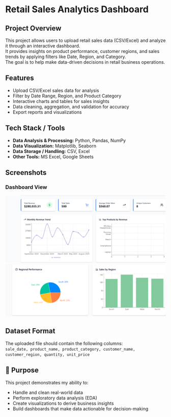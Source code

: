 # Retail Sales Analytics Dashboard

##  Project Overview
This project allows users to upload retail sales data (CSV/Excel) and analyze it through an interactive dashboard.  
It provides insights on product performance, customer regions, and sales trends by applying filters like Date, Region, and Category.  
The goal is to help make data-driven decisions in retail business operations.

##  Features
- Upload CSV/Excel sales data for analysis  
- Filter by Date Range, Region, and Product Category  
- Interactive charts and tables for sales insights  
- Data cleaning, aggregation, and validation for accuracy  
- Export reports and visualizations 

##  Tech Stack / Tools
- **Data Analysis & Processing:** Python, Pandas, NumPy  
- **Data Visualization:** Matplotlib, Seaborn 
- **Data Storage / Handling:** CSV, Excel  
- **Other Tools:** MS Excel, Google Sheets


##  Screenshots  

### Dashboard View  
![Dashboard Screenshot](https://github.com/Sahana174/retail-sales-dashboard/blob/main/Dashboard.png) 
![Dashboard Screenshot](https://github.com/Sahana174/retail-sales-dashboard/blob/main/dashboard%20(2).png)  



##  Dataset Format
The uploaded file should contain the following columns:  
`sale_date, product_name, product_category, customer_name, customer_region, quantity, unit_price`





## 🎯 Purpose
This project demonstrates my ability to:  
- Handle and clean real-world data  
- Perform exploratory data analysis (EDA)  
- Create visualizations to derive business insights  
- Build dashboards that make data actionable for decision-making

